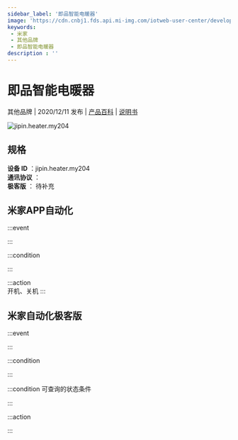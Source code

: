 ```yaml
---
sidebar_label: '即品智能电暖器'
image: 'https://cdn.cnbj1.fds.api.mi-img.com/iotweb-user-center/developer_1679047652743ZLbaD9w1.png?GalaxyAccessKeyId=AKVGLQWBOVIRQ3XLEW&Expires=9223372036854775807&Signature=5HQNYP1PnpxIAQSlY4xlGFdaXTU='
keywords: 
 - 米家
 - 其他品牌
 - 即品智能电暖器
description : ''
---
```

# 即品智能电暖器

其他品牌 | 2020/12/11 发布 | [产品百科](https://home.mi.com/webapp/content/baike/product/index.html?model=jipin.heater.my204/) | [说明书](https://home.mi.com/views/introduction.html?model=jipin.heater.my204&region=cn)

![jipin.heater.my204](https://cdn.cnbj1.fds.api.mi-img.com/iotweb-user-center/developer_1679047652743ZLbaD9w1.png?GalaxyAccessKeyId=AKVGLQWBOVIRQ3XLEW&Expires=9223372036854775807&Signature=5HQNYP1PnpxIAQSlY4xlGFdaXTU=)

## 规格  
> 
**设备 ID** ：jipin.heater.my204  
**通讯协议** ：  
**极客版**  ： 待补充 


## 米家APP自动化  

:::event  

:::

:::condition  

:::

:::action   
开机、关机
:::

## 米家自动化极客版  

:::event  

:::

:::condition  

:::

:::condition 可查询的状态条件  

:::

:::action  

:::

        
